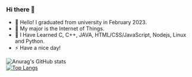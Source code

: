 ### Hi there 👋

- 💬 Hello! I graduated from university in February 2023.
- 🌱 My major is the Internet of Things.
- 🤔 I Have Learned C, C++, JAVA, HTML/CSS/JavaScript, Nodejs, Linux and Python.
- ⚡ Have a nice day!

![Anurag's GitHub stats](https://github-readme-stats.vercel.app/api?username=skt4253&show_icons=true&theme=radical) <br>
[![Top Langs](https://github-readme-stats.vercel.app/api/top-langs/?username=skt4253&layout=compact)](https://github.com/anuraghazra/github-readme-stats)

